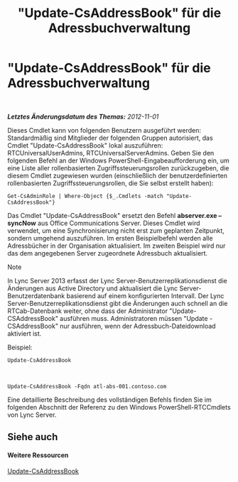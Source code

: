 ﻿---
title: "\"Update-CsAddressBook\" für die Adressbuchverwaltung"
TOCTitle: "\"Update-CsAddressBook\" für die Adressbuchverwaltung"
ms:assetid: 0ffd2ef8-201c-44aa-8c64-1c7b0eaa7d48
ms:mtpsurl: https://technet.microsoft.com/de-de/library/Gg429695(v=OCS.15)
ms:contentKeyID: 49293199
ms.date: 05/19/2016
mtps_version: v=OCS.15
ms.translationtype: HT
---

# \"Update-CsAddressBook\" für die Adressbuchverwaltung

 

_**Letztes Änderungsdatum des Themas:** 2012-11-01_

Dieses Cmdlet kann von folgenden Benutzern ausgeführt werden: Standardmäßig sind Mitglieder der folgenden Gruppen autorisiert, das Cmdlet "Update-CsAddressBook" lokal auszuführen: RTCUniversalUserAdmins, RTCUniversalServerAdmins. Geben Sie den folgenden Befehl an der Windows PowerShell-Eingabeaufforderung ein, um eine Liste aller rollenbasierten Zugriffssteuerungsrollen zurückzugeben, die diesem Cmdlet zugewiesen wurden (einschließlich der benutzerdefinierten rollenbasierten Zugriffssteuerungsrollen, die Sie selbst erstellt haben):

    Get-CsAdminRole | Where-Object {$_.Cmdlets -match "Update-CsAddressBook"}

Das Cmdlet "Update-CsAddressBook" ersetzt den Befehl **abserver.exe –syncNow** aus Office Communications Server. Dieses Cmdlet wird verwendet, um eine Synchronisierung nicht erst zum geplanten Zeitpunkt, sondern umgehend auszuführen. Im ersten Beispielbefehl werden alle Adressbücher in der Organisation aktualisiert. Im zweiten Beispiel wird nur das dem angegebenen Server zugeordnete Adressbuch aktualisiert.


> [!NOTE]
> In Lync Server 2013 erfasst der Lync Server-Benutzerreplikationsdienst die Änderungen aus Active Directory und aktualisiert die Lync Server-Benutzerdatenbank basierend auf einem konfigurierten Intervall. Der Lync Server-Benutzerreplikationsdienst gibt die Änderungen auch schnell an die RTCab-Datenbank weiter, ohne dass der Administrator "Update-CSAddressBook" ausführen muss. Administratoren müssen "Update -CSAddressBook" nur ausführen, wenn der Adressbuch-Dateidownload aktiviert ist.



Beispiel:

    Update-CsAddressBook

   &nbsp;

    Update-CsAddressBook -Fqdn atl-abs-001.contoso.com

Eine detaillierte Beschreibung des vollständigen Befehls finden Sie im folgenden Abschnitt der Referenz zu den Windows PowerShell-RTCCmdlets von Lync Server.

## Siehe auch

#### Weitere Ressourcen

[Update-CsAddressBook](https://docs.microsoft.com/en-us/powershell/module/skype/Update-CsAddressBook)

